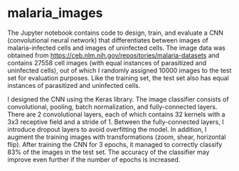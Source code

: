 # malaria_images
The Jupyter notebook contains code to design, train, and evaluate a CNN (convolutional neural network) that differentiates between images of malaria-infected cells and images of uninfected cells. The image data was obtained from https://ceb.nlm.nih.gov/repositories/malaria-datasets and contains 27558 cell images (with equal instances of parasitized and uninfected cells), out of which I randomly assigned 10000 images to the test set for evaluation purposes. Like the training set, the test set also has equal instances of parasitized and uninfected cells.

I designed the CNN using the Keras library. The image classifier consists of convolutional, pooling, batch normalization, and fully-connected layers. There are 2 convolutional layers, each of which contains 32 kernels with a 3x3 receptive field and a stride of 1. Between the fully-connected layers, I introduce dropout layers to avoid overfitting the model. In addition, I augment the training images with transformations (zoom, shear, horizontal flip). After training the CNN for 3 epochs, it managed to correctly classify 83% of the images in the test set. The accuracy of the classifier may improve even further if the number of epochs is increased.
